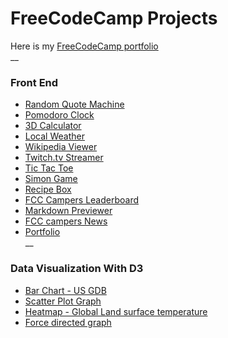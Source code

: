 # FreeCodeCamp Projects
Here is my [FreeCodeCamp portfolio](https://www.freecodecamp.com/rameshsyn)  
__
### Front End
   * [Random Quote Machine]()
   * [Pomodoro Clock]()
   * [3D Calculator]()
   * [Local Weather]()
   * [Wikipedia Viewer]()
   * [Twitch.tv Streamer]()
   * [Tic Tac Toe]()
   * [Simon Game]()
   * [Recipe Box]()
   * [FCC Campers Leaderboard]()
   * [Markdown Previewer]()
   * [FCC campers News]()
   * [Portfolio]()  
__
### Data Visualization With D3
   * [Bar Chart - US GDB]()
   * [Scatter Plot Graph]()
   * [Heatmap - Global Land surface temperature]()
   * [Force directed graph]()


